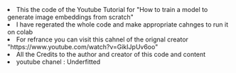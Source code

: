 
<li>This the code of the Youtube Tutorial for   "How to train a model to generate image embeddings from scratch"</li>

<li>I have regerated the whole code and make appropriate cahnges to run it on colab </li>

<li>For refrance you can visit this cahnel of the orignal creator "https://www.youtube.com/watch?v=GikIJpUv6oo"</li>

<li>All the Credits to the author and creator of this code and content </li>

<li>youtube chanel : Underfitted</li>
